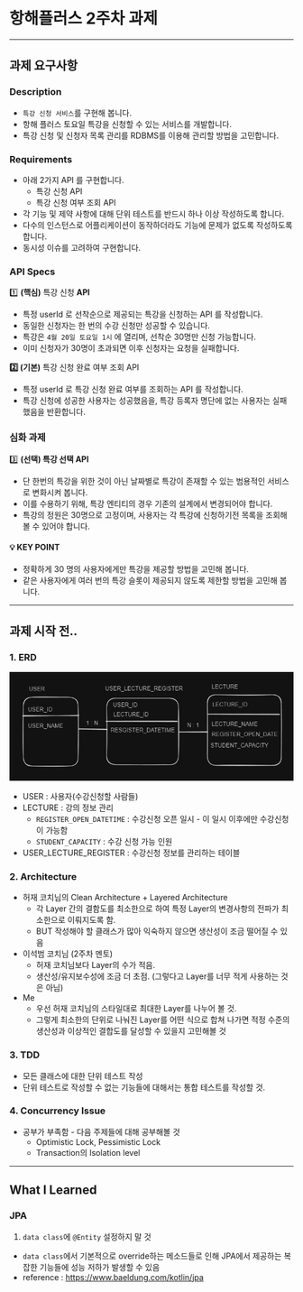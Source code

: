 # 항해플러스 2주차 과제

---

## 과제 요구사항

### Description

- `특강 신청 서비스`를 구현해 봅니다.
- 항해 플러스 토요일 특강을 신청할 수 있는 서비스를 개발합니다.
- 특강 신청 및 신청자 목록 관리를 RDBMS를 이용해 관리할 방법을 고민합니다.

### Requirements

- 아래 2가지 API 를 구현합니다.
    - 특강 신청 API
    - 특강 신청 여부 조회 API
- 각 기능 및 제약 사항에 대해 단위 테스트를 반드시 하나 이상 작성하도록 합니다.
- 다수의 인스턴스로 어플리케이션이 동작하더라도 기능에 문제가 없도록 작성하도록 합니다.
- 동시성 이슈를 고려하여 구현합니다.

### API Specs

1️⃣ **(핵심)** 특강 신청 **API**

- 특정 userId 로 선착순으로 제공되는 특강을 신청하는 API 를 작성합니다.
- 동일한 신청자는 한 번의 수강 신청만 성공할 수 있습니다.
- 특강은 `4월 20일 토요일 1시` 에 열리며, 선착순 30명만 신청 가능합니다.
- 이미 신청자가 30명이 초과되면 이후 신청자는 요청을 실패합니다.

**2️⃣ (기본)** 특강 신청 완료 여부 조회 API

- 특정 userId 로 특강 신청 완료 여부를 조회하는 API 를 작성합니다.
- 특강 신청에 성공한 사용자는 성공했음을, 특강 등록자 명단에 없는 사용자는 실패했음을 반환합니다.



### 심화 과제

3️⃣ **(선택) 특강 선택 API**

- 단 한번의 특강을 위한 것이 아닌 날짜별로 특강이 존재할 수 있는 범용적인 서비스로 변화시켜 봅니다.
- 이를 수용하기 위해, 특강 엔티티의 경우 기존의 설계에서 변경되어야 합니다.
- 특강의 정원은 30명으로 고정이며, 사용자는 각 특강에 신청하기전 목록을 조회해볼 수 있어야 합니다.


#### 💡 KEY POINT


- 정확하게 30 명의 사용자에게만 특강을 제공할 방법을 고민해 봅니다.
- 같은 사용자에게 여러 번의 특강 슬롯이 제공되지 않도록 제한할 방법을 고민해 봅니다.

---

## 과제 시작 전..
### 1. ERD
![ERD](docs/ERD_1.png)
* USER : 사용자(수강신청할 사람들)
* LECTURE : 강의 정보 관리
  * `REGISTER_OPEN_DATETIME` : 수강신청 오픈 일시 - 이 일시 이후에만 수강신청이 가능함
  * `STUDENT_CAPACITY` : 수강 신청 가능 인원
* USER_LECTURE_REGISTER : 수강신청 정보를 관리하는 테이블
### 2. Architecture
* 허재 코치님의 Clean Architecture + Layered Architecture
  * 각 Layer 간의 결함도를 최소한으로 하여 특정 Layer의 변경사항의 전파가 최소한으로 이뤄지도록 함.
  * BUT 작성해야 할 클래스가 많아 익숙하지 않으면 생산성이 조금 떨어질 수 있음
* 이석범 코치님 (2주차 멘토)
  * 허재 코치님보다 Layer의 수가 적음.
  * 생산성/유지보수성에 조금 더 초점. (그렇다고 Layer를 너무 적게 사용하는 것은 아님)
* Me
  * 우선 허재 코치님의 스타일대로 최대한 Layer를 나누어 볼 것.
  * 그렇게 최소한의 단위로 나눠진 Layer를 어떤 식으로 합쳐 나가면 적정 수준의 생산성과 이상적인 결합도를 달성할 수 있을지 고민해볼 것 
### 3. TDD
* 모든 클래스에 대한 단위 테스트 작성
* 단위 테스트로 작성할 수 없는 기능들에 대해서는 통합 테스트를 작성할 것.
### 4. Concurrency Issue
* 공부가 부족함 - 다음 주제들에 대해 공부해볼 것
  * Optimistic Lock, Pessimistic Lock
  * Transaction의 Isolation level

---

## What I Learned
### JPA
1. `data class`에 `@Entity` 설정하지 말 것
  * `data class`에서 기본적으로 override하는 메소드들로 인해 JPA에서 제공하는 복잡한 기능들에 성능 저하가 발생할 수 있음
  * reference : https://www.baeldung.com/kotlin/jpa
